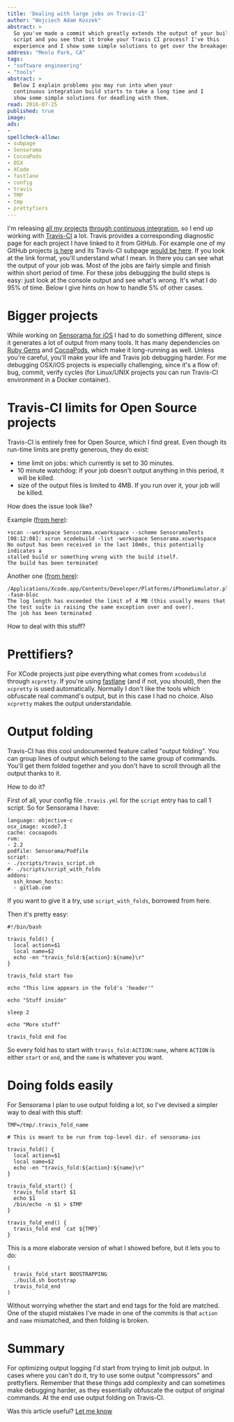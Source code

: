 ```yaml
---
title: 'Dealing with large jobs on Travis-CI'
author: "Wojciech Adam Koszek"
abstract: >
  So you've made a commit which greatly extends the output of your build
  script and you see that it broke your Travis CI process? I've this
  experience and I show some simple solutions to get over the breakages.
address: "Menlo Park, CA"
tags:
- "software engineering"
- "tools"
abstract: >
  Below I explain problems you may run into when your
  continuous integration build starts to take a long time and I
  show some simple solutions for deadling with them.
read: 2016-07-25
published: true
image: 
ads:
-
spellcheck-allow:
- subpage
- Sensorama
- CocoaPods
- OSX
- XCode
- fastlane
- config
- travis
- TMP
- tmp
- prettyfiers
---
```


I'm releasing [all my projects](https://github.com/wkoszek/)
[through continuous integration](http://www.koszek.com/blog/2016/07/11/what-i-learned-from-connecting-60-projects-to-ci-system/),
so I end up working with [Travis-CI](http://www.travis-ci.org) a lot.
Travis provides a corresponding diagnostic page for each project I have
linked to it from GitHub.
For example one of my GitHub projects [is here](https://github.com/wkoszek/cpu60) and 
its Travis-CI subpage [would be here](https://travis-ci.org/wkoszek/kmnsim).
If you look at the link format, you'll understand what I mean.
In there you can see what the output of your job was.
Most of the jobs are fairly simple and finish within short period of time.
For these jobs debugging the build steps is easy: just look at the console
output and see what's wrong. It's what I do 95% of time. Below I give hints
on how to handle 5% of other cases.

# Bigger projects

While working on [Sensorama for iOS](http://www.sensorama.org) I had
to do something different, since it generates a lot of output from
many tools.
It has many dependencies on [Ruby Gems](https://rubygems.org) and
[CocoaPods](https://cocoapods.org/), which make it long-running as well.
Unless you're careful, you'll make your life and Travis job debugging
harder. For me debugging OSX/iOS projects is especially challenging, since it's a
flow of: bug, commit, verify cycles (for Linux/UNIX projects you can run
Travis-CI environment in a Docker container).

# Travis-CI limits for Open Source projects

Travis-CI is entirely free for Open Source, which I find great.
Even though its run-time limits are pretty generous, they do exist:

* time limit on jobs: which currently is set to 30 minutes.
* 10 minute watchdog: if your job doesn't output anything in this period, it will be killed.
* size of the output files is limited to 4MB. If you run over it, your job will be killed.

How does the issue look like?

Example ([from here](https://travis-ci.org/wkoszek/sensorama-ios/builds/145737758)):

~~~
+scan --workspace Sensorama.xcworkspace --scheme SensoramaTests
[08:12:08]: xcrun xcodebuild -list -workspace Sensorama.xcworkspace
No output has been received in the last 10m0s, this potentially indicates a
stalled build or something wrong with the build itself.
The build has been terminated
~~~

Another one ([from here](https://travis-ci.org/wkoszek/sensorama-ios/builds/146298516)):

~~~
/Applications/Xcode.app/Contents/Developer/Platforms/iPhoneSimulator.platform/Developer/SDKs/iPhoneSimulator9.3.sdk -fasm-bloc
The log length has exceeded the limit of 4 MB (this usually means that the test suite is raising the same exception over and over).
The job has been terminated
~~~

How to deal with this stuff?

# Prettifiers?

For XCode projects just pipe everything what comes from `xcodebuild` through
`xcpretty`. If you're using [fastlane](https://github.com/fastlane/fastlane)
(and if not, you should), then the `xcpretty` is used automatically.
Normally I don't like the tools which obfuscate real command's output, but
in this case I had no choice. Also `xcpretty` makes the output
understandable.

# Output folding

Travis-CI has this cool undocumented feature called "output folding". You
can group lines of output which belong to the same group of commands. You'll
get them folded together and you don't have to scroll through all the
output thanks to it.

How to do it?

First of all, your config file `.travis.yml` for the `script` entry has to
call 1 script. So for Sensorama I have:

~~~
language: objective-c
osx_image: xcode7.3
cache: cocoapods
rvm:
- 2.2
podfile: Sensorama/Podfile
script:
- ./scripts/travis_script.sh
#- ./scripts/script_with_folds
addons:
  ssh_known_hosts:
  - gitlab.com
~~~

If you want to give it a try, use `script_with_folds`, borrowed from here.

Then it's pretty easy:

~~~
#!/bin/bash

travis_fold() {
  local action=$1
  local name=$2
  echo -en "travis_fold:${action}:${name}\r"
}

travis_fold start foo

echo "This line appears in the fold's 'header'"

echo "Stuff inside"

sleep 2

echo "More stuff"

travis_fold end foo
~~~

So every fold has to start with `travis_fold:ACTION:name`, where `ACTION` is
either `start` or `end`, and the `name` is whatever you want.

# Doing folds easily

For Sensorama I plan to use output folding a lot, so I've devised a simpler
way to deal with this stuff:

~~~
TMP=/tmp/.travis_fold_name

# This is meant to be run from top-level dir. of sensorama-ios

travis_fold() {
  local action=$1
  local name=$2
  echo -en "travis_fold:${action}:${name}\r"
}

travis_fold_start() {
  travis_fold start $1
  echo $1
  /bin/echo -n $1 > $TMP
}

travis_fold_end() {
  travis_fold end `cat ${TMP}`
}
~~~

This is a more elaborate version of what I showed before, but it lets you to
do:

~~~
(
  travis_fold_start BOOSTRAPPING
  ./build.sh bootstrap
  travis_fold_end
)
~~~

Without worrying whether the start and end tags for the fold are matched.
One of the stupid mistakes I've made in one of the commits is that `action`
and `name` mismatched, and then folding is broken.

# Summary

For optimizing output logging I'd start from trying to limit job output.
In cases where you can't do it, try to use some output "compressors" and
prettyfiers. Remember that these things add complexity and can sometimes
make debugging harder, as they essentially obfuscate the output of original
commands. At the end use output folding on Travis-CI.

Was this article useful? [Let me know](http://www.twitter.com/wkoszek)
